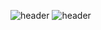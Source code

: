 ![header](https://capsule-render.vercel.app/api?type=Cylinder)
![header](https://capsule-render.vercel.app/api?text=(Welcome%to%my%github))
